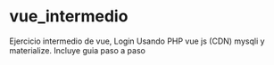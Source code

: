 # vue_intermedio
Ejercicio intermedio de vue, Login 
Usando PHP vue js (CDN) mysqli y materialize.
Incluye guia paso a paso
